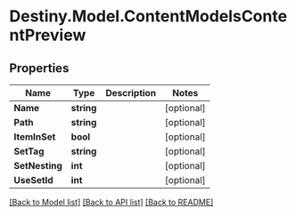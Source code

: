 # Destiny.Model.ContentModelsContentPreview

## Properties

Name | Type | Description | Notes
------------ | ------------- | ------------- | -------------
**Name** | **string** |  | [optional] 
**Path** | **string** |  | [optional] 
**ItemInSet** | **bool** |  | [optional] 
**SetTag** | **string** |  | [optional] 
**SetNesting** | **int** |  | [optional] 
**UseSetId** | **int** |  | [optional] 

[[Back to Model list]](../README.md#documentation-for-models) [[Back to API list]](../README.md#documentation-for-api-endpoints) [[Back to README]](../README.md)

